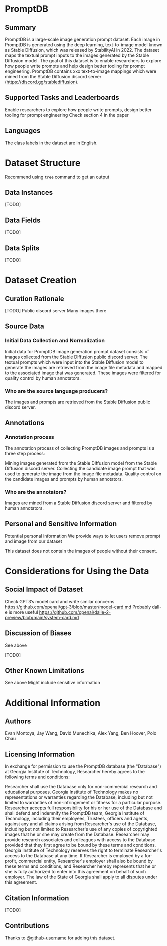 # PromptDB
## Summary

PromptDB is a large-scale image generation prompt dataset. Each image in PromptDB is generated using the deep learning, text-to-image model known as Stable Diffusion, which was released by StabilityAI in 2022. The dataset maps the textual prompt inputs to the images generated by the Stable Diffusion model. The goal of this dataset is to enable researchers to explore how people write prompts and help design better tooling for prompt engineering. PromptDB contains xxx text-to-image mappings which were mined from the Stable Diffusion discord server (https://discord.gg/stablediffusion).

## Supported Tasks and Leaderboards

Enable researchers to explore how people write prompts, design better tooling for prompt engineering
Check section 4 in the paper

## Languages

The class labels in the dataset are in English.

# Dataset Structure

Recommend using `tree` command to get an output

## Data Instances

[TODO]

## Data Fields

[TODO]

## Data Splits

[TODO]

# Dataset Creation

## Curation Rationale

[TODO]
Public discord server
Many images there

## Source Data

### Initial Data Collection and Normalization

Initial data for PromptDB image generation prompt dataset consists of images collected from the Stable Diffusion public discord server. The textual prompts which were input into the Stable Diffusion model to generate the images are retrieved from the image file metadata and mapped to the associated image that was generated. These images were filtered for quality control by human annotators.

### Who are the source language producers?

The images and prompts are retrieved from the Stable Diffusion public discord server.

## Annotations

### Annotation process

The annotation process of collecting PromptDB images and prompts is a three step process:

Mining images generated from the Stable Diffusion model from the Stable Diffusion discord server.
Collecting the candidate image prompt that was used to generate the image from the image file metadata.
Quality control on the candidate images and prompts by human annotators.

### Who are the annotators?

Images are mined from a Stable Diffusion discord server and filtered by human annotators.

## Personal and Sensitive Information

Potential personal information
We provide ways to let users remove prompt and image from our dataset

This dataset does not contain the images of people without their consent.

# Considerations for Using the Data

## Social Impact of Dataset

Check GPT3’s model card and write similar concerns
https://github.com/openai/gpt-3/blob/master/model-card.md
Probably dall-e is more useful
https://github.com/openai/dalle-2-preview/blob/main/system-card.md

## Discussion of Biases

See above

[TODO]

## Other Known Limitations

See above
Might include sensitive information

# Additional Information

## Authors

Evan Montoya, Jay Wang, David Munechika, Alex Yang, Ben Hoover, Polo Chau

## Licensing Information

In exchange for permission to use the PromptDB database (the "Database") at Georgia Institute of Technology, Researcher hereby agrees to the following terms and conditions:

Researcher shall use the Database only for non-commercial research and educational purposes.
Georgia Institute of Technology makes no representations or warranties regarding the Database, including but not limited to warranties of non-infringement or fitness for a particular purpose.
Researcher accepts full responsibility for his or her use of the Database and shall defend and indemnify the PromptDB team, Georgia Institute of Technology, including their employees, Trustees, officers and agents, against any and all claims arising from Researcher's use of the Database, including but not limited to Researcher's use of any copies of copyrighted images that he or she may create from the Database.
Researcher may provide research associates and colleagues with access to the Database provided that they first agree to be bound by these terms and conditions.
Georgia Institute of Technology reserves the right to terminate Researcher's access to the Database at any time.
If Researcher is employed by a for-profit, commercial entity, Researcher's employer shall also be bound by these terms and conditions, and Researcher hereby represents that he or she is fully authorized to enter into this agreement on behalf of such employer.
The law of the State of Georgia shall apply to all disputes under this agreement.

## Citation Information

[TODO]

## Contributions

Thanks to [@github-username](https://github.com/<github-username>) for adding this dataset.
